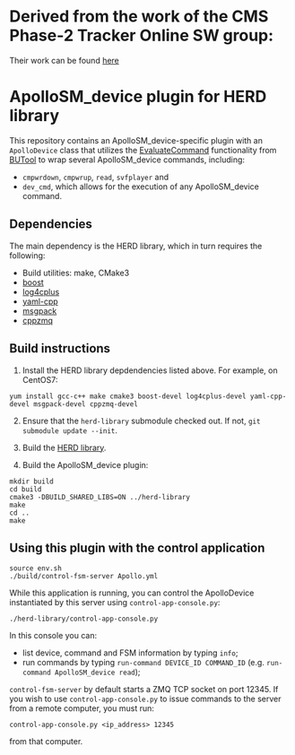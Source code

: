 # Derived from the work of the CMS Phase-2 Tracker Online SW group:
Their work can be found [here](https://gitlab.cern.ch/cms-tracker-phase2-onlinesw)

# ApolloSM_device plugin for HERD library

This repository contains an ApolloSM_device-specific plugin with an `ApolloDevice` class that utilizes the [EvaluateCommand](https://github.com/dgastler/BUTool/blob/0e436628f55c17be3e43840e9006f1e75b787413/include/BUTool/CommandList.hh#L63) functionality from [BUTool](https://github.com/dgastler/BUTool/tree/0e436628f55c17be3e43840e9006f1e75b787413) to wrap several ApolloSM_device commands, including: 

 * `cmpwrdown`, `cmpwrup`, `read`, `svfplayer` and
 * `dev_cmd`, which allows for the execution of any ApolloSM_device command.
 
## Dependencies

The main dependency is the HERD library, which in turn requires the following:

 * Build utilities: make, CMake3
 * [boost](https://boost.org)
 * [log4cplus](https://github.com/log4cplus/log4cplus)
 * [yaml-cpp](https://github.com/jbeder/yaml-cpp)
 * [msgpack](https://github.com/msgpack/msgpack-c)
 * [cppzmq](https://github.com/zeromq/cppzmq)


## Build instructions

 1. Install the HERD library depdendencies listed above. For example, on CentOS7:
```
yum install gcc-c++ make cmake3 boost-devel log4cplus-devel yaml-cpp-devel msgpack-devel cppzmq-devel
```
 2. Ensure that the `herd-library` submodule checked out. If not, `git submodule update --init`.

 3. Build the [HERD library](https://github.com/ammitra/ApolloHerd/tree/master/herd-library).

 4. Build the ApolloSM_device plugin:
```
mkdir build
cd build
cmake3 -DBUILD_SHARED_LIBS=ON ../herd-library
make
cd ..
make
```


## Using this plugin with the control application

```
source env.sh
./build/control-fsm-server Apollo.yml
```

While this application is running, you can control the ApolloDevice instantiated by this server using `control-app-console.py`:
```
./herd-library/control-app-console.py
```
In this console you can:
 * list device, command and FSM information by typing `info`;
 * run commands by typing `run-command DEVICE_ID COMMAND_ID` (e.g. `run-command ApolloSM_device read`);

`control-fsm-server` by default starts a ZMQ TCP socket on port 12345. If you wish to use `control-app-console.py` to issue commands to the server from a remote computer, you must run:
```
control-app-console.py <ip_address> 12345
```
from that computer.
